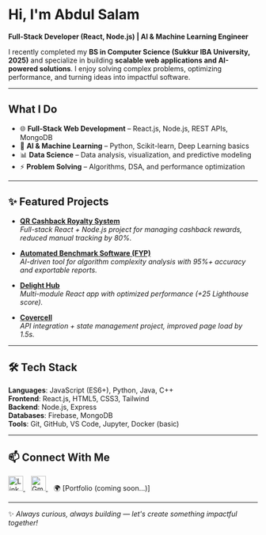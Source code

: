 # Hi, I'm Abdul Salam

**Full-Stack Developer (React, Node.js) | AI & Machine Learning Engineer**

I recently completed my **BS in Computer Science (Sukkur IBA University, 2025)** and specialize in building **scalable web applications and AI-powered solutions**. I enjoy solving complex problems, optimizing performance, and turning ideas into impactful software.

---

## What I Do
- 🌐 **Full-Stack Web Development** – React.js, Node.js, REST APIs, MongoDB  
- 🤖 **AI & Machine Learning** – Python, Scikit-learn, Deep Learning basics  
- 📊 **Data Science** – Data analysis, visualization, and predictive modeling  
- ⚡ **Problem Solving** – Algorithms, DSA, and performance optimization  

---

## ✨ Featured Projects
- **[QR Cashback Royalty System](https://github.com/abdulsalam2121/qr_cashback_royalty_system)**  
  *Full-stack React + Node.js project for managing cashback rewards, reduced manual tracking by 80%.*  

- **[Automated Benchmark Software (FYP)](https://github.com/abdulsalam2121/fyp)**  
  *AI-driven tool for algorithm complexity analysis with 95%+ accuracy and exportable reports.*  

- **[Delight Hub](https://github.com/abdulsalam2121/Delight-Hub)**  
  *Multi-module React app with optimized performance (+25 Lighthouse score).*  

- **[Covercell](https://github.com/abdulsalam2121/covercell)**  
  *API integration + state management project, improved page load by 1.5s.*  

---

## 🛠️ Tech Stack
**Languages**: JavaScript (ES6+), Python, Java, C++  
**Frontend**: React.js, HTML5, CSS3, Tailwind  
**Backend**: Node.js, Express  
**Databases**: Firebase, MongoDB  
**Tools**: Git, GitHub, VS Code, Jupyter, Docker (basic)  

---

## 📫 Connect With Me

<a href="https://www.linkedin.com/in/abdul-salam-ghanghro-6ab797207" target="_blank">
  <img src="https://cdn.jsdelivr.net/gh/devicons/devicon/icons/linkedin/linkedin-original.svg" alt="LinkedIn" width="30px"/>
</a>
&nbsp;&nbsp;
<a href="mailto:abdulsalam.bscs@gmail.com">
  <img src="https://cdn.jsdelivr.net/gh/devicons/devicon/icons/google/google-original.svg" alt="Gmail" width="30px"/>
</a>
&nbsp;&nbsp;
🌍 [Portfolio (coming soon...)]  


---
✨ *Always curious, always building — let's create something impactful together!*  
